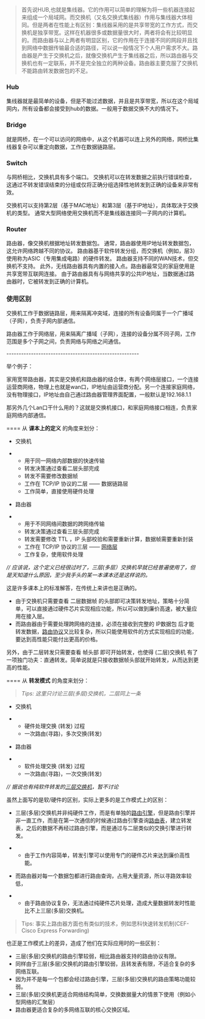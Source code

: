 > 首先说HUB,也就是集线器。它的作用可以简单的理解为将一些机器连接起来组成一个局域网。而交换机（又名交换式集线器）作用与集线器大体相同。但是两者在性能上有区别：集线器采用的是共享带宽的工作方式，而交换机是独享带宽。这样在机器很多或数据量很大时，两者将会有比较明显的。而路由器与以上两者有明显区别，它的作用在于连接不同的网段并且找到网络中数据传输最合适的路径，可以说一般情况下个人用户需求不大。路由器是产生于交换机之后，就像交换机产生于集线器之后，所以路由器与交换机也有一定联系，并不是完全独立的两种设备。路由器主要克服了交换机不能路由转发数据包的不足。

### Hub

集线器就是最简单的设备，但是不能过滤数据，并且是共享带宽，所以在这个局域网内，所有设备都会接受到hub的数据。一般用于数据交换不大的情况下。

### Bridge

就是网桥，在一个可以访问的网络中，从这个机器可以连上另外的网络，网桥比集线器复杂可以重定向数据，工作在数据链路层。

### Switch

与网桥相比，交换机具有多个端口。 交换机可以在转发数据之前执行错误检查，这通过不转发错误结束的分组或仅将正确分组选择性地转发到正确的设备来非常有效。

交换机可以支持第2层（基于MAC地址）和第3层（基于IP地址），具体取决于交换机的类型。 通常大型网络使用交换机而不是集线器连接同一子网内的计算机。

### Router

路由器，像交换机根据地址转发数据包。 通常，路由器使用IP地址转发数据包，这允许网络跨越不同的协议。 路由器基于软件转发分组，而交换机（例如，层3）使用称为ASIC（专用集成电路）的硬件转发。 路由器支持不同的WAN技术，但交换机不支持。
此外，无线路由器具有内置的接入点。路由器最常见的家庭使用是共享宽带互联网连接。 由于路由器具有与网络共享的公共IP地址，当数据通过路由器时，它被转发到正确的计算机。



### 使用区别

交换机工作于数据链路层，用来隔离冲突域，连接的所有设备同属于一个广播域（子网），负责子网内部通信。

路由器工作于网络层，用来隔离广播域（子网），连接的设备分属不同子网，工作范围是多个子网之间，负责网络与网络之间通信。

\------------------------------------------------------

举个例子：

家用宽带路由器，其实是交换机和路由器的结合体，有两个网络层接口，一个连接运营商网络，物理上也就是wan口，IP地址由运营商分配。另一个连接家庭网络，没有物理接口，IP地址由自己通过路由器管理界面配置，一般默认是192.168.1.1

那另外几个Lan口干什么用的？这就是交换机接口，和家庭网络接口相连，负责家庭网络内部通信。



==== 从 **课本上的定义** 的角度来划分：

- 交换机

- - 用于同一网络内部数据的快速传输
  - 转发决策通过查看二层头部完成
  - 转发不需要修改数据帧
  - 工作在 TCP/IP 协议的二层 —— 数据链路层
  - 工作简单，直接使用硬件处理

- 路由器

- - 用于不同网络间数据的跨网络传输
  - 转发决策通过查看三层头部完成
  - 转发需要修改 TTL ，IP 头部校验和需要重新计算，数据帧需要重新封装
  - 工作在 TCP/IP 协议的三层 —— [网络层](https://www.zhihu.com/search?q=网络层&search_source=Entity&hybrid_search_source=Entity&hybrid_search_extra={"sourceType"%3A"answer"%2C"sourceId"%3A18345838})
  - 工作复杂，使用软件处理

*// 应该说，这个定义已经很过时了，三层(多层）交换机早就已经普遍使用了，但是天知道什么原因，至少我手头的某一本课本还是这样说的。*



这是许多课本上的标准解答，在传统上来讲也是正确的。

- 由于交换机只需要查看 二层数据帧 的头部即可决策转发地址，策略十分简单，可以直接通过硬件芯片实现相应功能，所以可以做到廉价高速，被大量应用在接入层。
- 而路由器由于需要处理跨网络的连接，必须在接收到完整的 IP数据包 后才能转发数据，[路由协议](https://www.zhihu.com/search?q=路由协议&search_source=Entity&hybrid_search_source=Entity&hybrid_search_extra={"sourceType"%3A"answer"%2C"sourceId"%3A18345838})又比较复杂，所以只能使用软件的方式实现相应的功能，要达到高性能只能付出更高的价格。

另外，由于二层转发只需要查看 帧头部 即可开始转发，也使得 (二层)交换机 有了一项独门功夫：直通转发。简单说就是只接收数据帧头部就开始转发，从而达到更高的性能。



==== 从 **转发模式** 的角度来划分：

> *Tips: 这里只讨论三层(多层)交换机，二层同上一条*

- 交换机

- - 硬件处理交换 (转发) 过程
  - 一次路由(寻路)，多次交换(转发)

- 路由器

- - 软件处理交换 (转发) 过程
  - 一次路由(寻路)，一次交换(转发)

*// 据说也有纯软件转发的[三层交换机](https://www.zhihu.com/search?q=三层交换机&search_source=Entity&hybrid_search_source=Entity&hybrid_search_extra={"sourceType"%3A"answer"%2C"sourceId"%3A18345838})，暂不讨论*

虽然上面写的是软/硬件的区别，实际上更多的是工作模式上的区别：

- 三层(多层)交换机并非纯硬件工作，而是有单独的[路由引擎](https://www.zhihu.com/search?q=路由引擎&search_source=Entity&hybrid_search_source=Entity&hybrid_search_extra={"sourceType"%3A"answer"%2C"sourceId"%3A18345838})，但是路由引擎并非一直工作，而是在第一次通信的时候通过路由引擎查询[路由表](https://www.zhihu.com/search?q=路由表&search_source=Entity&hybrid_search_source=Entity&hybrid_search_extra={"sourceType"%3A"answer"%2C"sourceId"%3A18345838})，建立转发表，之后的数据不再经过路由引擎，而是通过与二层类似的交换引擎进行转发。

- - 由于工作内容简单，转发引擎可以使用专门的硬件芯片来达到廉价高性能。

- 而路由器对每一个数据包都进行路由查询，占用大量资源，所以寻路效率较低，

- - 由于路由协议复杂，无法通过纯硬件芯片处理，造成大量数据转发时性能比不上三层(多层)交换机。

> Tips: 事实上路由器方面也有类似的技术，例如思科快速转发机制(CEF-Cisco Express Forwarding)

也正是工作模式上的差异，造成了他们在实际应用时的一些区别：

- 三层(多层)交换机的路由引擎较弱，相比路由器支持的路由协议有限。
- 同样由于三层(多层)交换机的路由引擎较弱，且转发表有限，不适合复杂的多网络互联。
- 因为并不是每一个包都会经过路由引擎，三层(多层)交换机的路由策略功能较弱。
- 三层(多层)交换机更适合网络结构简单，交换数据量大的情景下使用（例如小型网络的汇聚层）
- 路由器更适合复杂的多网络互联的核心交换区域。

